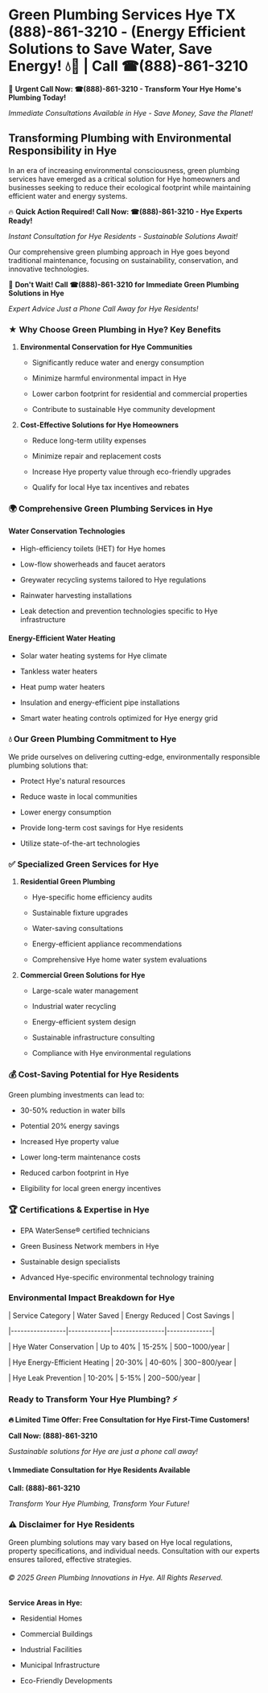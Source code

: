 # Green Plumbing Services Hye TX (888)-861-3210 - (Energy Efficient Solutions to Save Water, Save Energy! 💧🌿 | Call ☎(888)-861-3210

🚨 **Urgent Call Now: ☎(888)-861-3210 - Transform Your Hye Home's Plumbing Today!**
*Immediate Consultations Available in Hye - Save Money, Save the Planet!*

## Transforming Plumbing with Environmental Responsibility in Hye

In an era of increasing environmental consciousness, green plumbing services have emerged as a critical solution for Hye homeowners and businesses seeking to reduce their ecological footprint while maintaining efficient water and energy systems. 

🔥 **Quick Action Required! Call Now: ☎(888)-861-3210 - Hye Experts Ready!**
*Instant Consultation for Hye Residents - Sustainable Solutions Await!*

Our comprehensive green plumbing approach in Hye goes beyond traditional maintenance, focusing on sustainability, conservation, and innovative technologies.

🚨 **Don't Wait! Call ☎(888)-861-3210 for Immediate Green Plumbing Solutions in Hye**
*Expert Advice Just a Phone Call Away for Hye Residents!*

### ★ Why Choose Green Plumbing in Hye? Key Benefits

1. **Environmental Conservation for Hye Communities** 
   - Significantly reduce water and energy consumption
   - Minimize harmful environmental impact in Hye
   - Lower carbon footprint for residential and commercial properties
   - Contribute to sustainable Hye community development

2. **Cost-Effective Solutions for Hye Homeowners** 
   - Reduce long-term utility expenses
   - Minimize repair and replacement costs
   - Increase Hye property value through eco-friendly upgrades
   - Qualify for local Hye tax incentives and rebates

### 🌍 Comprehensive Green Plumbing Services in Hye

#### Water Conservation Technologies
- High-efficiency toilets (HET) for Hye homes
- Low-flow showerheads and faucet aerators
- Greywater recycling systems tailored to Hye regulations
- Rainwater harvesting installations
- Leak detection and prevention technologies specific to Hye infrastructure

#### Energy-Efficient Water Heating
- Solar water heating systems for Hye climate
- Tankless water heaters
- Heat pump water heaters
- Insulation and energy-efficient pipe installations
- Smart water heating controls optimized for Hye energy grid

### 💧 Our Green Plumbing Commitment to Hye

We pride ourselves on delivering cutting-edge, environmentally responsible plumbing solutions that:
- Protect Hye's natural resources
- Reduce waste in local communities
- Lower energy consumption
- Provide long-term cost savings for Hye residents
- Utilize state-of-the-art technologies

### ✅ Specialized Green Services for Hye

1. **Residential Green Plumbing**
   - Hye-specific home efficiency audits
   - Sustainable fixture upgrades
   - Water-saving consultations
   - Energy-efficient appliance recommendations
   - Comprehensive Hye home water system evaluations

2. **Commercial Green Solutions for Hye**
   - Large-scale water management
   - Industrial water recycling
   - Energy-efficient system design
   - Sustainable infrastructure consulting
   - Compliance with Hye environmental regulations

### 💰 Cost-Saving Potential for Hye Residents

Green plumbing investments can lead to:
- 30-50% reduction in water bills
- Potential 20% energy savings
- Increased Hye property value
- Lower long-term maintenance costs
- Reduced carbon footprint in Hye
- Eligibility for local green energy incentives

### 🏆 Certifications & Expertise in Hye

- EPA WaterSense® certified technicians
- Green Business Network members in Hye
- Sustainable design specialists
- Advanced Hye-specific environmental technology training

### Environmental Impact Breakdown for Hye

| Service Category | Water Saved | Energy Reduced | Cost Savings |
|-----------------|-------------|----------------|--------------|
| Hye Water Conservation | Up to 40% | 15-25% | $500-$1000/year |
| Hye Energy-Efficient Heating | 20-30% | 40-60% | $300-$800/year |
| Hye Leak Prevention | 10-20% | 5-15% | $200-$500/year |

### Ready to Transform Your Hye Plumbing? ⚡

**🔥 Limited Time Offer: Free Consultation for Hye First-Time Customers!**

**Call Now: (888)-861-3210**
*Sustainable solutions for Hye are just a phone call away!*

#### 📞 Immediate Consultation for Hye Residents Available

**Call: (888)-861-3210**
*Transform Your Hye Plumbing, Transform Your Future!*

### ⚠️ Disclaimer for Hye Residents

Green plumbing solutions may vary based on Hye local regulations, property specifications, and individual needs. Consultation with our experts ensures tailored, effective strategies.

###### © 2025 Green Plumbing Innovations in Hye. All Rights Reserved.

**Service Areas in Hye:** 
- Residential Homes
- Commercial Buildings
- Industrial Facilities
- Municipal Infrastructure
- Eco-Friendly Developments